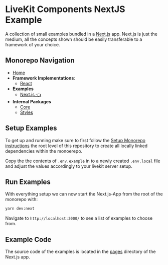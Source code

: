 # LiveKit Components **NextJS Example**

A collection of small examples bundled in a [Next.js](https://nextjs.org/) app. Next.js is just the medium, all the concepts shown should be easily transferable to a framework of your choice.

<!--NAV_START-->

## Monorepo Navigation

- [Home](../../README.md)
- **Framework Implementations**:
  - [React](../../packages/react/README.md)
- **Examples**
  - [Next.js 👈](../../examples/nextjs/README.md)
- **Internal Packages**
  - [Core](../../packages/core/README.md)
  - [Styles](../../packages/styles/README.md)

<!--NAV_END-->

## Setup Examples

To get up and running make sure to first follow the [Setup Monorepo instructions](/README.md#setup-monorepo) the root level of this repository to create all locally linked dependencies within the monoerepo.

Copy the the contents of `.env.example` in to a newly created `.env.local` file and adjust the values accordingly to your livekit server setup.

## Run Examples

With everything setup we can now start the Next.js-App from the root of the monorepo with:

```bash
yarn dev:next
```

Navigate to `http://localhost:3000/` to see a list of examples to choose from.

## Example Code

The source code of the examples is located in the [pages](./pages/) directory of the Next.js app.
